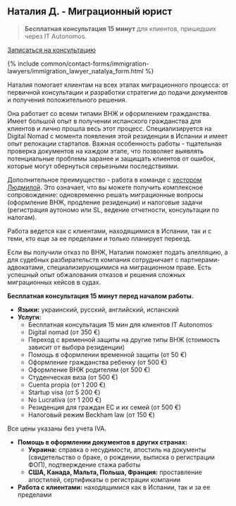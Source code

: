 ## Наталия Д. - Миграционный юрист

> **Бесплатная консультация 15 минут** для клиентов, пришедших через IT Autonomos.

<a href="#" class="btn-contact-specialist" onclick="contactImmigrationLawyerNatalya(); return false;">Записаться на консультацию</a>

{% include common/contact-forms/immigration-lawyers/immigration_lawyer_natalya_form.html %}

Наталия помогает клиентам на всех этапах миграционного процесса: от первичной консультации и разработки стратегии до
подачи документов и получения положительного решения.

Она работает со всеми типами ВНЖ и оформлением гражданства. Имеет большой опыт в получении испанского гражданства
для клиентов и лично прошла весь этот процесс. Специализируется на Digital Nomad с момента появления этой
резиденции в Испании и имеет опыт релокации стартапов. Важная особенность работы - тщательная проверка документов на
каждом этапе, что позволяет выявлять потенциальные проблемы заранее и защищать клиентов от ошибок, которые могут
обернуться серьезными последствиями.

Дополнительное преимущество - работа в команде с [хестором Людмилой](#людмила-д). Это означает, что вы можете
получить комплексное сопровождение: одновременно решать миграционные вопросы (оформление ВНЖ, продление резиденции) и
налоговые задачи (регистрация аутономо или SL, ведение отчетности, консультации по налогам).

Работа ведется как с клиентами, находящимися в Испании, так и с теми, кто еще за ее пределами и только планирует
переезд.

Если вы получили отказ по ВНЖ, Наталия поможет подать апелляцию, а для судебных разбирательств компания сотрудничает с
партнерами-адвокатами, специализирующимися на миграционном праве. Есть успешный опыт обжалования отказов и решения
сложных миграционных кейсов в судах.

**Бесплатная консультация 15 минут перед началом работы.**

- **Языки:** украинский, русский, английский, испанский
- **Услуги:**
    - Бесплатная консультация 15 мин для клиентов IT Autonomos
    - Digital nomad (от 350 €)
    - Переход с временной защиты на другие типы ВНЖ (стоимость зависит от выбора резиденции)
    - Помощь в оформлении временной защиты (от 50 €)
    - Оформление гражданства ребенку (от 500 €)
    - Оформление ВНЖ родителям (от 500 €)
    - Студенческая виза (от 500 €)
    - Cuenta propia (от 1 200 €)
    - Startup visa (от 5 200 €)
    - No Lucrativa (от 1 200 €)
    - Резиденция для граждан ЕС и их семей (от 500 €)
    - Налоговый режим Beckham law (от 150 €)

Все цены указаны без учета IVA.

- **Помощь в оформлении документов в других странах:**
    - **Украина:** справка о несудимости, апостиль на документы (свидетельство о браке, о рождении, выписка о
      регистрации ФОП), подтверждение стажа работы
    - **США, Канада, Мальта, Польша, Франция:** проставление апостилей, сертификаты о регистрации компании
- **Работа с клиентами:** находящимися как в Испании, так и за ее пределами
